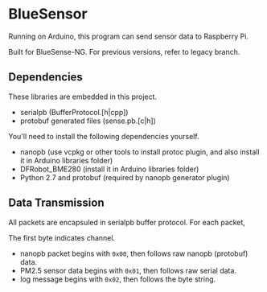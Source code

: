 # BlueSensor

Running on Arduino, this program can send sensor data to Raspberry Pi.

Built for BlueSense-NG. For previous versions, refer to legacy branch.

## Dependencies

These libraries are embedded in this project.

* serialpb (BufferProtocol.[h|cpp])
* protobuf generated files (sense.pb.[c|h])

You'll need to install the following dependencies yourself.

* nanopb (use vcpkg or other tools to install protoc plugin, and also install it in Arduino libraries folder)
* DFRobot_BME280 (install it in Arduino libraries folder)
* Python 2.7 and protobuf (required by nanopb generator plugin)

## Data Transmission

All packets are encapsuled in serialpb buffer protocol. For each packet,

The first byte indicates channel.

* nanopb packet begins with `0x00`, then follows raw nanopb (protobuf) data.
* PM2.5 sensor data begins with `0x01`, then follows raw serial data.
* log message begins with `0x02`, then follows the byte string.
